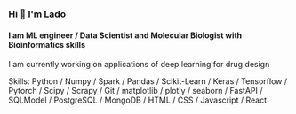 ### Hi 👋 I'm Lado 
#### I am ML engineer / Data Scientist and Molecular Biologist with Bioinformatics skills

I am currently working on applications of deep learning for drug design

Skills: Python / Numpy / Spark / Pandas / Scikit-Learn / Keras / Tensorflow / Pytorch / Scipy / Scrapy / Git / matplotlib / plotly / seaborn / FastAPI / SQLModel / PostgreSQL / MongoDB / HTML /  CSS / Javascript / React 


<!---
VladimerKhasia/VladimerKhasia is a ✨ special ✨ repository because its `README.md` (this file) appears on your GitHub profile.
You can click the Preview link to take a look at your changes.
--->
<!-- - 👋 Hi, I’m @VladimerKhasia
- 👀 I’m interested in ...
- 🌱 I’m currently learning ...
- 💞️ I’m looking to collaborate on ...
- 📫 How to reach me ... -->
